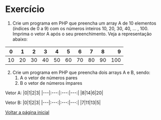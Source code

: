# Exercício
1. Crie um programa em PHP que preencha um array A de 10 elementos (índices de 0 a 9) com os números inteiros 10, 20, 30, 40, ... , 100.
Imprima o vetor A após o seu preenchimento.
Veja a representação abaixo:

|0|1|2|3|4|5|6|7|8|9|
|---|:---:|:---:|:---:|:---:|:---:|:---:|:---:|:---:|---:|
|10|20|30|40|50|60|70|80|90|100|

2. Crie um programa em PHP que preencha dois arrays A e B, sendo:
   1. A o vetor de números pares
   2. B o vetor de números ímpares

Vetor A:
|0|1|2|3|
|---|:---:|:---:|---:|
|8|14|6|20|

Vetor B:
|0|1|2|3|
|---|:---:|:---:|---:|
|7|11|13|5|


[Voltar a página inicial](../README.md)
